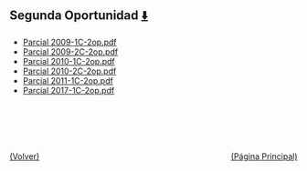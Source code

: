 
<html>
<body>
<h2>Segunda Oportunidad <a href="https://downgit.github.io/#/home?url=https://github.com/Apuntes-FIUBA/Apuntes-Electronica/tree/main/95 - Computación/9504 - Analisis Numerico I/Comision Schwarz-Sosa/Examenes/Parciales/Segunda Oportunidad" style="font-size:20px">  ⬇️ </a></h2>
<ul>
    <li><a href="Parcial 2009-1C-2op.pdf">Parcial 2009-1C-2op.pdf</a></li>
    <li><a href="Parcial 2009-2C-2op.pdf">Parcial 2009-2C-2op.pdf</a></li>
    <li><a href="Parcial 2010-1C-2op.pdf">Parcial 2010-1C-2op.pdf</a></li>
    <li><a href="Parcial 2010-2C-2op.pdf">Parcial 2010-2C-2op.pdf</a></li>
    <li><a href="Parcial 2011-1C-2op.pdf">Parcial 2011-1C-2op.pdf</a></li>
    <li><a href="Parcial 2017-1C-2op.pdf">Parcial 2017-1C-2op.pdf</a></li>
</ul>
</body>
</html>













<br><br><br><br><br><a href="../" style="float: left">(Volver)</a> <a href="https://apuntes-fiuba.github.io/Apuntes-Electronica" style="float: right">(Página Principal)</a>
